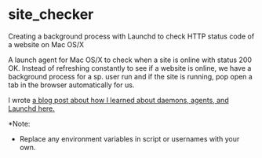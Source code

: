 # site_checker
Creating a background process with Launchd to check HTTP status code of a website on Mac OS/X

A launch agent for Mac OS/X to check when a site is online with status 200 OK. Instead of refreshing constantly to see if a website is online, we have a background process for a sp. user run and if the site is running, pop open a tab in the browser automatically for us.

I wrote [a blog post about how I learned about daemons, agents, and Launchd here.](http://alexislaporte.com/blog//2016/05/31/launchd-for-fun-and-orchids.html)

*Note: 
- Replace any environment variables in script or usernames with your own.